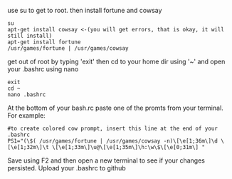 use su to get to root.  then install fortune and cowsay
```
su 
apt-get install cowsay <-(you will get errors, that is okay, it will still install)
apt-get install fortune
/usr/games/fortune | /usr/games/cowsay
```
get out of root by typing 'exit' then cd to your home dir using '~' and open your .bashrc using nano

```
exit
cd ~
nano .bashrc
```
At the bottom of your bash.rc paste one of the promts from your terminal.  For example:

```
#to create colored cow prompt, insert this line at the end of your .bashrc
PS1="(\$( /usr/games/fortune | /usr/games/cowsay -n)\[\e[1;36m\]\d \[\e[1;32m\]\t \[\e[1;33m\]\u@\[\e[1;35m\]\h:\w\$\[\e[0;31m\] "
```
Save using F2 and then open a new terminal to see if your changes persisted.
Upload your .bashrc to github
